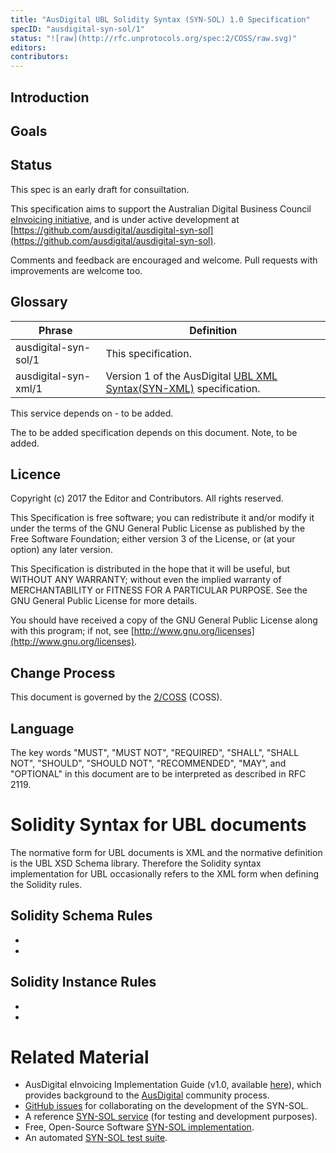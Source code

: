 ```yaml
---
title: "AusDigital UBL Solidity Syntax (SYN-SOL) 1.0 Specification"
specID: "ausdigital-syn-sol/1"
status: "![raw](http://rfc.unprotocols.org/spec:2/COSS/raw.svg)"
editors: 
contributors: 
---
```


## Introduction


## Goals



## Status

This spec is an early draft for consuiltation.

This specification aims to support the Australian Digital Business Council
[eInvoicing initiative](http://ausdigital.org), and is under active
development at
[https://github.com/ausdigital/ausdigital-syn-sol](https://github.com/ausdigital/ausdigital-syn-sol).

Comments and feedback are encouraged and welcome. Pull requests with improvements are welcome too.


## Glossary

Phrase | Definition
------------ | -------------
ausdigital-syn-sol/1 | This specification.
ausdigital-syn-xml/1 | Version 1 of the AusDigital [UBL XML Syntax(SYN-XML)](http://ausdigital.org/ausdigital-syn-xml) specification.

This service depends on - to be added.

The to be added specification depends on this document. Note, to be added.
 

 ## Licence

Copyright (c) 2017 the Editor and Contributors. All rights reserved.

This Specification is free software; you can redistribute it and/or modify it under the terms of the GNU General Public License as published by the Free Software Foundation; either version 3 of the License, or (at your option) any later version.

This Specification is distributed in the hope that it will be useful, but WITHOUT ANY WARRANTY; without even the implied warranty of MERCHANTABILITY or FITNESS FOR A PARTICULAR PURPOSE. See the GNU General Public License for more details.

You should have received a copy of the GNU General Public License along with this program; if not, see [http://www.gnu.org/licenses](http://www.gnu.org/licenses).


## Change Process

This document is governed by the [2/COSS](http://rfc.unprotocols.org/spec:2/COSS/) (COSS).


## Language

The key words "MUST", "MUST NOT", "REQUIRED", "SHALL", "SHALL NOT", "SHOULD", "SHOULD NOT", "RECOMMENDED", "MAY", and "OPTIONAL" in this document are to be interpreted as described in RFC 2119.

# Solidity Syntax for UBL documents

The normative form for UBL documents is XML and the normative definition is the UBL XSD Schema library.  Therefore the Solidity syntax implementation for UBL occasionally refers to the XML form when defining the Solidity rules.

## Solidity Schema Rules

* 
* 

## Solidity Instance Rules

* 
* 

# Related Material

 * AusDigital eInvoicing Implementation Guide (v1.0, available [here](https://github.com/ausdigital/ausdigital-syn-xml/blob/master/docs/1.0/eInvoicing_Implementation_Guide_v1.0.pdf)), which provides background to the [AusDigital](http://ausdigital.org) community process.
 * [GitHub issues](https://github.com/ausdigital/ausdigital-syn-sol/issues/) for collaborating on the development of the SYN-SOL.
 * A reference [SYN-SOL service]() (for testing and development purposes).
 * Free, Open-Source Software [SYN-SOL implementation]().
 * An automated [SYN-SOL test suite]().
